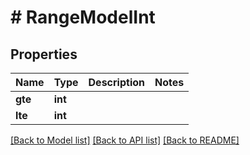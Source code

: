 # # RangeModelInt

## Properties

Name | Type | Description | Notes
------------ | ------------- | ------------- | -------------
**gte** | **int** |  |
**lte** | **int** |  |

[[Back to Model list]](../../README.md#models) [[Back to API list]](../../README.md#endpoints) [[Back to README]](../../README.md)
